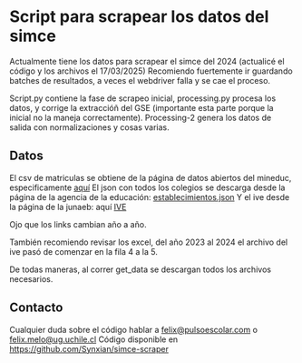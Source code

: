 # Script para scrapear los datos del simce

Actualmente tiene los datos para scrapear el simce del 2024 (actualicé el código y los archivos el 17/03/2025)
Recomiendo fuertemente ir guardando batches de resultados, a veces el webdriver falla y se cae el proceso.

Script.py contiene la fase de scrapeo inicial, processing.py procesa los datos, y corrige la extraccióñ del GSE (importante esta parte porque la inicial no la maneja correctamente).
Processing-2 genera los datos de salida con normalizaciones y cosas varias.

## Datos

El csv de matriculas se obtiene de la página de datos abiertos del mineduc, especificamente [aquí](https://datosabiertos.mineduc.cl/resumen-de-matricula-por-establecimiento-educacional/)
El json con todos los colegios se descarga desde la página de la agencia de la educación: [establecimientos.json](https://www.agenciaeducacion.cl/wp-content/themes/ace-child/data/establecimientos.json)
Y el ive desde la página de la junaeb: aquí [IVE](https://www.junaeb.cl/wp-content/uploads/2024/04/IVE-2024.xlsx)

Ojo que los links cambian año a año.

También recomiendo revisar los excel, del año 2023 al 2024 el archivo del ive pasó de comenzar en la fila 4 a la 5.

De todas maneras, al correr get_data se descargan todos los archivos necesarios.

## Contacto

Cualquier duda sobre el código hablar a <felix@pulsoescolar.com> o <felix.melo@ug.uchile.cl>
Código disponible en <https://github.com/Synxian/simce-scraper>
